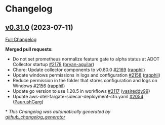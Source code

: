# Changelog

## [v0.31.0](https://github.com/aws-observability/aws-otel-collector/tree/v0.31.0) (2023-07-11)

[Full Changelog](https://github.com/aws-observability/aws-otel-collector/compare/v0.30.0...v0.31.0)

**Merged pull requests:**

- Do not set prometheus normalize feature gate to alpha status at ADOT Collector startup [\#2178](https://github.com/aws-observability/aws-otel-collector/pull/2178) ([bryan-aguilar](https://github.com/bryan-aguilar))
- Chore: Update collector components to v0.80.0 [\#2169](https://github.com/aws-observability/aws-otel-collector/pull/2169) ([rapphil](https://github.com/rapphil))
- Update windows permissions in logs and configuration [\#2158](https://github.com/aws-observability/aws-otel-collector/pull/2158) ([rapphil](https://github.com/rapphil))
- Reduce permission in the folder that stores configuration and logs on Windows [\#2156](https://github.com/aws-observability/aws-otel-collector/pull/2156) ([rapphil](https://github.com/rapphil))
- Update go version to use 1.20.5 in workflows [\#2117](https://github.com/aws-observability/aws-otel-collector/pull/2117) ([vasireddy99](https://github.com/vasireddy99))
- Update aws-otel-fargate-sidecar-deployment-cfn.yaml [\#2054](https://github.com/aws-observability/aws-otel-collector/pull/2054) ([PaurushGarg](https://github.com/PaurushGarg))


\* *This Changelog was automatically generated by [github_changelog_generator](https://github.com/github-changelog-generator/github-changelog-generator)*
